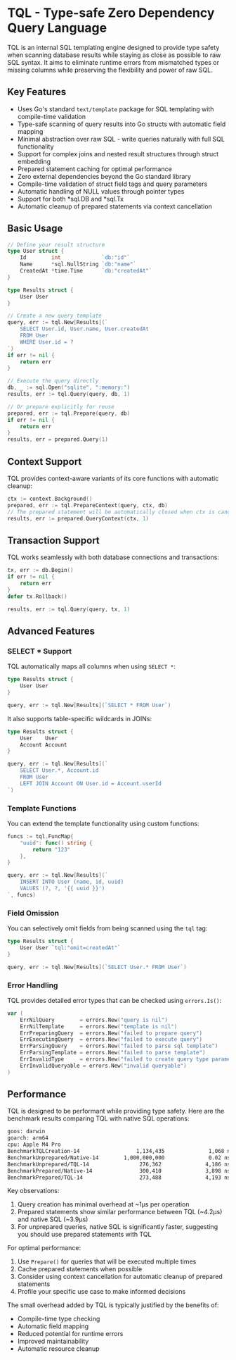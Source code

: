 # TQL - Type-safe Zero Dependency Query Language

TQL is an internal SQL templating engine designed to provide type safety when scanning database results while staying as close as possible to raw SQL syntax. It aims to eliminate runtime errors from mismatched types or missing columns while preserving the flexibility and power of raw SQL.

## Key Features

- Uses Go's standard `text/template` package for SQL templating with compile-time validation
- Type-safe scanning of query results into Go structs with automatic field mapping
- Minimal abstraction over raw SQL - write queries naturally with full SQL functionality
- Support for complex joins and nested result structures through struct embedding
- Prepared statement caching for optimal performance
- Zero external dependencies beyond the Go standard library
- Compile-time validation of struct field tags and query parameters
- Automatic handling of NULL values through pointer types
- Support for both *sql.DB and *sql.Tx
- Automatic cleanup of prepared statements via context cancellation

## Basic Usage

```go
// Define your result structure
type User struct {
    Id        int             `db:"id"`
    Name      *sql.NullString `db:"name"`
    CreatedAt *time.Time      `db:"createdAt"`
}

type Results struct {
    User User
}

// Create a new query template
query, err := tql.New[Results](`
    SELECT User.id, User.name, User.createdAt 
    FROM User 
    WHERE User.id = ?
`)
if err != nil {
    return err
}

// Execute the query directly
db, _ := sql.Open("sqlite", ":memory:")
results, err := tql.Query(query, db, 1)

// Or prepare explicitly for reuse
prepared, err := tql.Prepare(query, db)
if err != nil {
    return err
}
results, err = prepared.Query(1)
```

## Context Support

TQL provides context-aware variants of its core functions with automatic cleanup:

```go
ctx := context.Background()
prepared, err := tql.PrepareContext(query, ctx, db)
// The prepared statement will be automatically closed when ctx is cancelled
results, err := prepared.QueryContext(ctx, 1)
```

## Transaction Support

TQL works seamlessly with both database connections and transactions:

```go
tx, err := db.Begin()
if err != nil {
    return err
}
defer tx.Rollback()

results, err := tql.Query(query, tx, 1)
```

## Advanced Features

### SELECT * Support
TQL automatically maps all columns when using `SELECT *`:

```go
type Results struct {
    User User
}

query, err := tql.New[Results](`SELECT * FROM User`)
```

It also supports table-specific wildcards in JOINs:

```go
type Results struct {
    User    User
    Account Account
}

query, err := tql.New[Results](`
    SELECT User.*, Account.id 
    FROM User 
    LEFT JOIN Account ON User.id = Account.userId
`)
```

### Template Functions

You can extend the template functionality using custom functions:

```go
funcs := tql.FuncMap{
    "uuid": func() string { 
        return "123" 
    },
}

query, err := tql.New[Results](`
    INSERT INTO User (name, id, uuid) 
    VALUES (?, ?, '{{ uuid }}')
`, funcs)
```

### Field Omission

You can selectively omit fields from being scanned using the `tql` tag:

```go
type Results struct {
    User User `tql:"omit=createdAt"`
}

query, err := tql.New[Results](`SELECT User.* FROM User`)
```

### Error Handling

TQL provides detailed error types that can be checked using `errors.Is()`:

```go
var (
    ErrNilQuery        = errors.New("query is nil")
    ErrNilTemplate     = errors.New("template is nil")
    ErrPreparingQuery  = errors.New("failed to prepare query")
    ErrExecutingQuery  = errors.New("failed to execute query")
    ErrParsingQuery    = errors.New("failed to parse sql template")
    ErrParsingTemplate = errors.New("failed to parse template")
    ErrInvalidType     = errors.New("failed to create query type parameter is invalid")
    ErrInvalidQueryable = errors.New("invalid queryable")
)
```

## Performance

TQL is designed to be performant while providing type safety. Here are the benchmark results comparing TQL with native SQL operations:

```bash
goos: darwin
goarch: arm64
cpu: Apple M4 Pro
BenchmarkTQLCreation-14                  1,134,435              1,068 ns/op
BenchmarkUnprepared/Native-14        1,000,000,000              0.02 ns/op
BenchmarkUnprepared/TQL-14                276,362              4,186 ns/op
BenchmarkPrepared/Native-14               300,410              3,898 ns/op
BenchmarkPrepared/TQL-14                  273,488              4,193 ns/op
```

Key observations:
1. Query creation has minimal overhead at ~1µs per operation
2. Prepared statements show similar performance between TQL (~4.2µs) and native SQL (~3.9µs)
3. For unprepared queries, native SQL is significantly faster, suggesting you should use prepared statements with TQL

For optimal performance:
1. Use `Prepare()` for queries that will be executed multiple times
2. Cache prepared statements when possible
3. Consider using context cancellation for automatic cleanup of prepared statements
4. Profile your specific use case to make informed decisions

The small overhead added by TQL is typically justified by the benefits of:
- Compile-time type checking
- Automatic field mapping
- Reduced potential for runtime errors
- Improved maintainability
- Automatic resource cleanup
